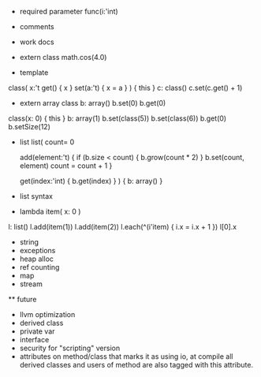 * required parameter
func(i:'int)

* comments
* work docs

* extern class
math.cos(4.0)

* template

class<t>(
	x:'t
	get() { x }
	set(a:'t) { x = a }
) { this }
c: class<int>()
c.set(c.get() + 1)

* extern array class
b: array<int>()
b.set(0)
b.get(0)

class(x: 0) { this }
b: array<class>(1)
b.set(class(5))
b.set(class(6))
b.get(0)
b.setSize(12)

* list
list<t>(
	count= 0
	
	add(element:'t) {
		if (b.size < count) {
			b.grow(count * 2)
		}
		b.set(count, element)
		count = count + 1 
	}
	
	get(index:'int) {
		b.get(index)
	}
) {
	b: array<t>()
}

* list syntax
* lambda
item(
	x: 0
)

l: list<item>()
l.add(item(1))
l.add(item(2))
l.each(^(i'item) { 
	i.x = i.x + 1
})
l[0].x

* string
* exceptions
* heap alloc
* ref counting
* map
* stream

** future
* llvm optimization
* derived class
* private var
* interface
* security for "scripting" version
* attributes on method/class that marks it as using io, at compile all derived classes and users of method are also tagged with this attribute.

